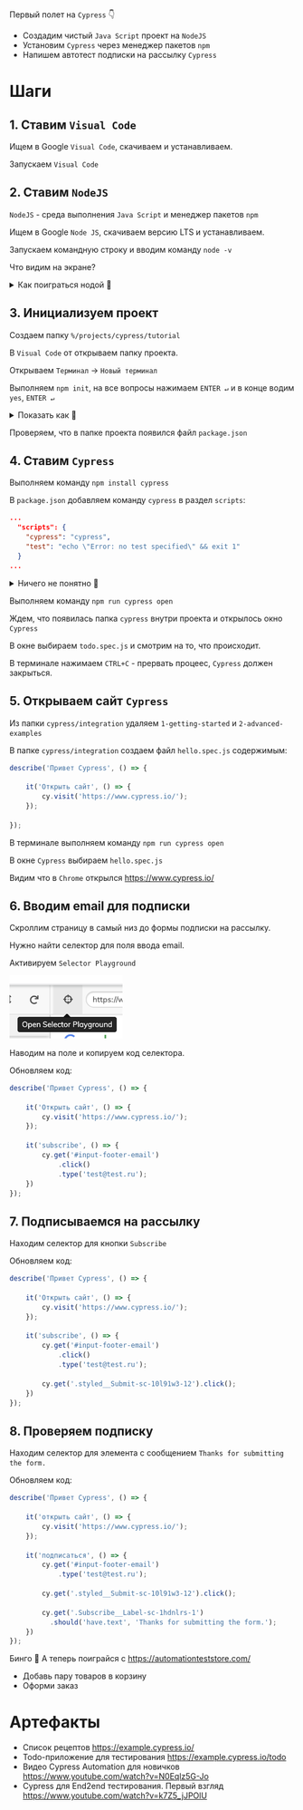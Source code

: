Первый полет на `Cypress` 👇

* Создадим чистый `Java Script` проект на `NodeJS`
* Установим `Cypress` через менеджер пакетов `npm`
* Напишем автотест подписки на рассылку `Cypress`

# Шаги

## 1. Ставим `Visual Code`

Ищем в Google `Visual Code`, скачиваем и устанавливаем.

Запускаем `Visual Code`

## 2. Ставим `NodeJS`

`NodeJS` - среда выполнения `Java Script` и менеджер пакетов `npm`

Ищем в Google `Node JS`, скачиваем версию LTS и устанавливаем.

Запускаем командную строку и вводим команду `node -v`

Что видим на экране?

<details>
  <summary>Как поиграться нодой 🤟</summary>
<p>

  Создайте файл `test.js` с содержимым `console.log(new Date().toISOString());`

  Потом выполните команду `node test.js`

</p>
</details>

## 3. Инициализуем проект

Создаем папку `%/projects/cypress/tutorial`

В `Visual Code` от открываем папку проекта.

Открываем `Терминал` → `Новый терминал`

Выполняем `npm init`, на все вопросы нажимаем `ENTER ↵` и в конце водим `yes`, `ENTER ↵`

<details>
  <summary>Показать как 🤔</summary>

  Скоро будет короткое мини-видео 😂
  
</details>

Проверяем, что в папке проекта появился файл `package.json`

## 4. Ставим `Cypress`

Выполняем команду `npm install cypress`

В `package.json` добавляем команду `cypress` в раздел `scripts`:

```json
...
  "scripts": {
    "cypress": "cypress",
    "test": "echo \"Error: no test specified\" && exit 1"
  }
...
```

<details>
  <summary>Ничего не понятно 🤔</summary>
<p>

  Это можно и не делать, но запускать `Сypress` через `./node_modules/.bin/cypress` длинно.
  
</p>
</details>

Выполняем команду `npm run cypress open`

Ждем, что появилась папка `cypress` внутри проекта и открылось окно `Cypress`

В окне выбираем `todo.spec.js` и смотрим на то, что происходит.

В терминале нажимаем `CTRL+C` - прервать процеес, `Cypress` должен закрыться.

## 5. Открываем сайт `Cypress`

Из папки `cypress/integration` удаляем `1-getting-started` и `2-advanced-examples`

В папке `cypress/integration` создаем файл `hello.spec.js` содержимым:

```javascript
describe('Привет Cypress', () => {

    it('Открыть сайт', () => {
        cy.visit('https://www.cypress.io/');
    });

});
```

В терминале выполняем команду `npm run cypress open`

В окне `Cypress` выбираем `hello.spec.js`

Видим что в `Chrome` открылся https://www.cypress.io/

## 6. Вводим email для подписки

Скроллим страницу в самый низ до формы подписки на рассылку.

Нужно найти селектор для поля ввода email.

Активируем `Selector Playground` 

<img width="200" src="img/selector_playground.png">

Наводим на поле и копируем код селектора.

Обновляем код:
```javascript
describe('Привет Cypress', () => {

    it('Открыть сайт', () => {
        cy.visit('https://www.cypress.io/');
    });

    it('subscribe', () => {
        cy.get('#input-footer-email')
            .click()
            .type('test@test.ru');
    })
});
```

## 7. Подписываемся на рассылку

Находим селектор для кнопки `Subscribe`

Обновляем код:
```javascript
describe('Привет Cypress', () => {

    it('Открыть сайт', () => {
        cy.visit('https://www.cypress.io/');
    });

    it('subscribe', () => {
        cy.get('#input-footer-email')
            .click()
            .type('test@test.ru');

        cy.get('.styled__Submit-sc-10l91w3-12').click();
    })
});
```

## 8. Проверяем подписку

Находим селектор для элемента с сообщением `Thanks for submitting the form.`

Обновляем код:
```javascript
describe('Привет Cypress', () => {

    it('открыть сайт', () => {
        cy.visit('https://www.cypress.io/');
    });

    it('подписаться', () => {
        cy.get('#input-footer-email')
            .type('test@test.ru');

        cy.get('.styled__Submit-sc-10l91w3-12').click();

        cy.get('.Subscribe__Label-sc-1hdnlrs-1')
          .should('have.text', 'Thanks for submitting the form.');
    })
});
```

Бинго 🥳 А теперь поиграйся с https://automationteststore.com/

* Добавь пару товаров в корзину
* Оформи заказ

# Артефакты

* Список рецептов https://example.cypress.io/
* Todo-приложение для тестирования https://example.cypress.io/todo
* Видео Cypress Automation для новичков https://www.youtube.com/watch?v=N0Eqlz5G-Jo
* Cypress для End2end тестирования. Первый взгляд https://www.youtube.com/watch?v=k7Z5_jJPOlU
